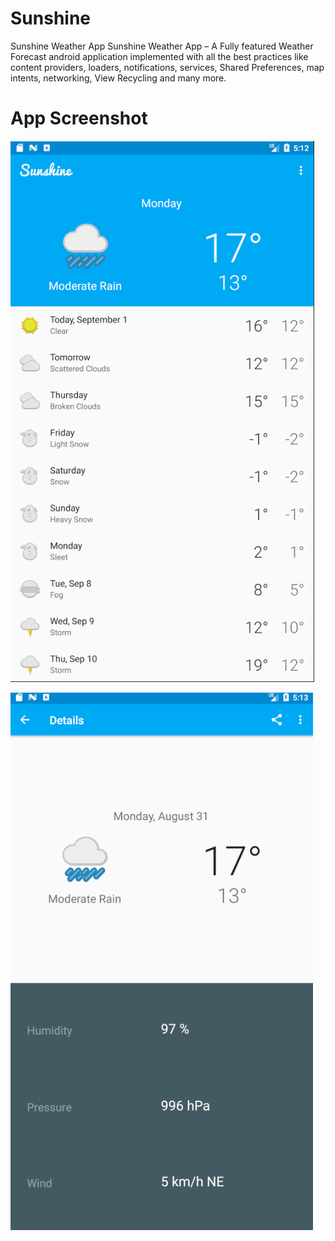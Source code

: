 # Sunshine
Sunshine Weather App
Sunshine Weather App – A Fully featured Weather Forecast android application implemented with
all the best practices like content providers, loaders, notifications, services, Shared Preferences,
map intents, networking, View Recycling and many more.

# App Screenshot
![](Images/image1.PNG)


![](Images/image2.PNG)
